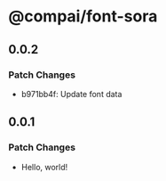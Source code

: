 # @compai/font-sora

## 0.0.2

### Patch Changes

- b971bb4f: Update font data

## 0.0.1

### Patch Changes

- Hello, world!
